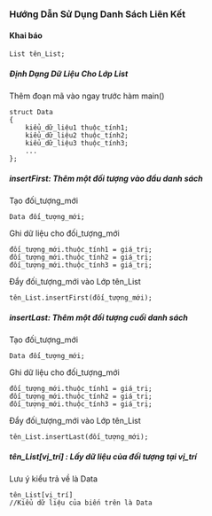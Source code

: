 ### Hướng Dẫn Sử Dụng Danh Sách Liên Kết
#### Khai báo
    List tên_List;
##### Định Dạng Dữ Liệu Cho Lớp List
Thêm đoạn mã vào ngay trước hàm main()

    struct Data
    {
        kiểu_dữ_liệu1 thuộc_tính1;
        kiểu_dữ_liệu2 thuộc_tính2;
        kiểu_dữ_liệu3 thuộc_tính3;
        ...        
    };
##### insertFirst: Thêm một đối tượng vào đầu danh sách
Tạo đối_tượng_mới

    Data đối_tượng_mới;

Ghi dữ liệu cho đối_tượng_mới

    đối_tượng_mới.thuộc_tính1 = giá_trị;
    đối_tượng_mới.thuộc_tính2 = giá_trị;
    đối_tượng_mới.thuộc_tính3 = giá_trị;

Đẩy đối_tượng_mới vào Lớp tên_List

    tên_List.insertFirst(đối_tượng_mới);

##### insertLast: Thêm một đối tượng cuối danh sách
Tạo đối_tượng_mới

    Data đối_tượng_mới;

Ghi dữ liệu cho đối_tượng_mới

    đối_tượng_mới.thuộc_tính1 = giá_trị;
    đối_tượng_mới.thuộc_tính2 = giá_trị;
    đối_tượng_mới.thuộc_tính3 = giá_trị;

Đẩy đối_tượng_mới vào Lớp tên_List

    tên_List.insertLast(đối_tượng_mới);

##### tên_List[vị_trí] : Lấy dữ liệu của đối tượng tại vị_trí
Lưu ý kiểu trả về là Data

    tên_List[vị_trí]
    //Kiểu dữ liệu của biến trên là Data
